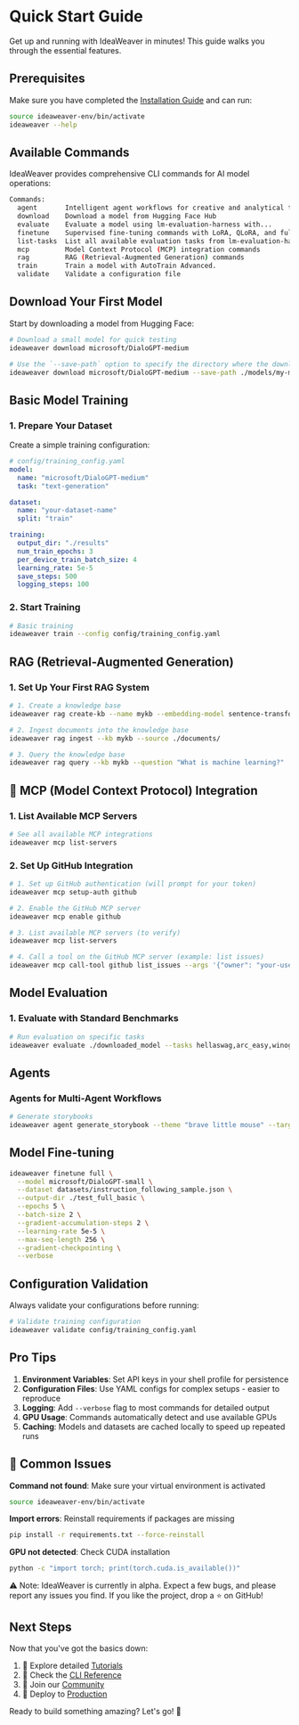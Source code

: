 # Quick Start Guide

Get up and running with IdeaWeaver in minutes! This guide walks you through the essential features.

## Prerequisites

Make sure you have completed the [Installation Guide](installation.md) and can run:

```bash
source ideaweaver-env/bin/activate
ideaweaver --help
```

## Available Commands

IdeaWeaver provides comprehensive CLI commands for AI model operations:

```bash
Commands:
  agent       Intelligent agent workflows for creative and analytical tasks.
  download    Download a model from Hugging Face Hub
  evaluate    Evaluate a model using lm-evaluation-harness with...
  finetune    Supervised fine-tuning commands with LoRA, QLoRA, and full...
  list-tasks  List all available evaluation tasks from lm-evaluation-harness
  mcp         Model Context Protocol (MCP) integration commands
  rag         RAG (Retrieval-Augmented Generation) commands
  train       Train a model with AutoTrain Advanced.
  validate    Validate a configuration file
```

## Download Your First Model

Start by downloading a model from Hugging Face:

```bash
# Download a small model for quick testing
ideaweaver download microsoft/DialoGPT-medium

# Use the `--save-path` option to specify the directory where the downloaded model will be stored.
ideaweaver download microsoft/DialoGPT-medium --save-path ./models/my-model
```

## Basic Model Training

### 1. Prepare Your Dataset

Create a simple training configuration:

```yaml
# config/training_config.yaml
model:
  name: "microsoft/DialoGPT-medium"
  task: "text-generation"

dataset:
  name: "your-dataset-name"
  split: "train"

training:
  output_dir: "./results"
  num_train_epochs: 3
  per_device_train_batch_size: 4
  learning_rate: 5e-5
  save_steps: 500
  logging_steps: 100
```

### 2. Start Training

```bash
# Basic training
ideaweaver train --config config/training_config.yaml
```

## RAG (Retrieval-Augmented Generation)

### 1. Set Up Your First RAG System

```bash
# 1. Create a knowledge base
ideaweaver rag create-kb --name mykb --embedding-model sentence-transformers/all-MiniLM-L6-v2

# 2. Ingest documents into the knowledge base
ideaweaver rag ingest --kb mykb --source ./documents/

# 3. Query the knowledge base
ideaweaver rag query --kb mykb --question "What is machine learning?"
```

## 🔌 MCP (Model Context Protocol) Integration

### 1. List Available MCP Servers

```bash
# See all available MCP integrations
ideaweaver mcp list-servers
```

### 2. Set Up GitHub Integration

```bash
# 1. Set up GitHub authentication (will prompt for your token)
ideaweaver mcp setup-auth github

# 2. Enable the GitHub MCP server
ideaweaver mcp enable github

# 3. List available MCP servers (to verify)
ideaweaver mcp list-servers

# 4. Call a tool on the GitHub MCP server (example: list issues)
ideaweaver mcp call-tool github list_issues --args '{"owner": "your-username/org name", "repo": "your-repo"}'
```

## Model Evaluation

### 1. Evaluate with Standard Benchmarks

```bash
# Run evaluation on specific tasks
ideaweaver evaluate ./downloaded_model --tasks hellaswag,arc_easy,winogrande --output-path results.json
```

## Agents

### Agents for Multi-Agent Workflows

```bash
# Generate storybooks
ideaweaver agent generate_storybook --theme "brave little mouse" --target-age "3-5"
```

## Model Fine-tuning
```bash
ideaweaver finetune full \
  --model microsoft/DialoGPT-small \
  --dataset datasets/instruction_following_sample.json \
  --output-dir ./test_full_basic \
  --epochs 5 \
  --batch-size 2 \
  --gradient-accumulation-steps 2 \
  --learning-rate 5e-5 \
  --max-seq-length 256 \
  --gradient-checkpointing \
  --verbose
```

## Configuration Validation

Always validate your configurations before running:

```bash
# Validate training configuration
ideaweaver validate config/training_config.yaml
```

## Pro Tips

1. **Environment Variables**: Set API keys in your shell profile for persistence
2. **Configuration Files**: Use YAML configs for complex setups - easier to reproduce
3. **Logging**: Add `--verbose` flag to most commands for detailed output
4. **GPU Usage**: Commands automatically detect and use available GPUs
5. **Caching**: Models and datasets are cached locally to speed up repeated runs

## 🚨 Common Issues

**Command not found**: Make sure your virtual environment is activated
```bash
source ideaweaver-env/bin/activate
```

**Import errors**: Reinstall requirements if packages are missing
```bash
pip install -r requirements.txt --force-reinstall
```

**GPU not detected**: Check CUDA installation
```bash
python -c "import torch; print(torch.cuda.is_available())"
```

⚠️ Note: IdeaWeaver is currently in alpha. Expect a few bugs, and please report any issues you find. If you like the project, drop a ⭐ on GitHub!

## Next Steps

Now that you've got the basics down:

1. 📖 Explore detailed [Tutorials](../tutorials/)
2. 🔧 Check the [CLI Reference](../reference/cli-commands.md)
3. 🤝 Join our [Community](../community/contributing.md)
4. 🚀 Deploy to [Production](../guides/cloud-deployment.md)

Ready to build something amazing? Let's go! 🚀 